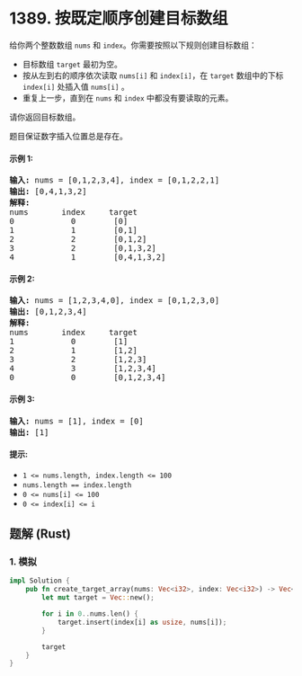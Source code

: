 # 1389. 按既定顺序创建目标数组
给你两个整数数组 ```nums``` 和 ```index```。你需要按照以下规则创建目标数组：
* 目标数组 ```target``` 最初为空。
* 按从左到右的顺序依次读取 ```nums[i]``` 和 ```index[i]```，在 ```target``` 数组中的下标 ```index[i]``` 处插入值 ```nums[i]``` 。
* 重复上一步，直到在 ```nums``` 和 ```index``` 中都没有要读取的元素。

请你返回目标数组。

题目保证数字插入位置总是存在。

#### 示例 1:
<pre>
<strong>输入:</strong> nums = [0,1,2,3,4], index = [0,1,2,2,1]
<strong>输出:</strong> [0,4,1,3,2]
<strong>解释:</strong>
nums       index     target
0            0        [0]
1            1        [0,1]
2            2        [0,1,2]
3            2        [0,1,3,2]
4            1        [0,4,1,3,2]
</pre>

#### 示例 2:
<pre>
<strong>输入:</strong> nums = [1,2,3,4,0], index = [0,1,2,3,0]
<strong>输出:</strong> [0,1,2,3,4]
<strong>解释:</strong>
nums       index     target
1            0        [1]
2            1        [1,2]
3            2        [1,2,3]
4            3        [1,2,3,4]
0            0        [0,1,2,3,4]
</pre>

#### 示例 3:
<pre>
<strong>输入:</strong> nums = [1], index = [0]
<strong>输出:</strong> [1]
</pre>

#### 提示:
* ```1 <= nums.length, index.length <= 100```
* ```nums.length == index.length```
* ```0 <= nums[i] <= 100```
* ```0 <= index[i] <= i```

## 题解 (Rust)

### 1. 模拟
```Rust
impl Solution {
    pub fn create_target_array(nums: Vec<i32>, index: Vec<i32>) -> Vec<i32> {
        let mut target = Vec::new();

        for i in 0..nums.len() {
            target.insert(index[i] as usize, nums[i]);
        }

        target
    }
}
```
